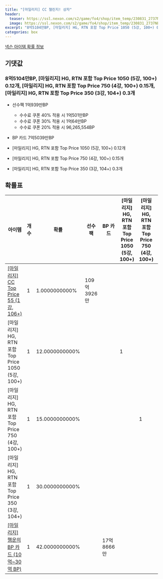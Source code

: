 ```yaml
---
title: "[마일리지] CC 챌린지! 상자"
header:
  teaser: https://ssl.nexon.com/s2/game/fo4/shop/item_temp/230831_2737NE39PA12/201704154.png
  image: https://ssl.nexon.com/s2/game/fo4/shop/item_temp/230831_2737NE39PA12/201704154.png
excerpt: "8억5104만BP, [마일리지] HG, RTN 포함 Top Price 1050 (5강, 100+) 0.12개, [마일리지] HG, RTN 포함 Top Price 750 (4강, 100+) 0.15개, [마일리지] HG, RTN 포함 Top Price 350 (3강, 104+) 0.3개"
categories: box
---
```

[넥슨 아이템 확률 정보](http://iteminfo.nexon.com/probability/fo4?sn=7229)

## 기댓값
### 8억5104만BP, [마일리지] HG, RTN 포함 Top Price 1050 (5강, 100+) 0.12개, [마일리지] HG, RTN 포함 Top Price 750 (4강, 100+) 0.15개, [마일리지] HG, RTN 포함 Top Price 350 (3강, 104+) 0.3개
  - 선수팩 1억939만BP
    - 수수료 쿠폰 40% 적용 시 1억501만BP
    - 수수료 쿠폰 30% 적용 시 1억64만BP
    - 수수료 쿠폰 20% 적용 시 96,265,554BP

  - BP 카드 7억5039만BP
  - [마일리지] HG, RTN 포함 Top Price 1050 (5강, 100+) 0.12개
  - [마일리지] HG, RTN 포함 Top Price 750 (4강, 100+) 0.15개
  - [마일리지] HG, RTN 포함 Top Price 350 (3강, 104+) 0.3개

## 확률표

|아이템|개수|확률|선수팩|BP 카드|[마일리지] HG, RTN 포함 Top Price 1050 (5강, 100+)|[마일리지] HG, RTN 포함 Top Price 750 (4강, 100+)|[마일리지] HG, RTN 포함 Top Price 350 (3강, 104+)|
|---|---|---|---|---|---|---|---|
|[[마일리지] CC Top Price 55 (1강, 106+)](/player/7212)|1|1.0000000000%|109억3926만|||||
|[마일리지] HG, RTN 포함 Top Price 1050 (5강, 100+)|1|12.0000000000%|||1|||
|[마일리지] HG, RTN 포함 Top Price 750 (4강, 100+)|1|15.0000000000%||||1||
|[마일리지] HG, RTN 포함 Top Price 350 (3강, 104+)|1|30.0000000000%|||||1|
|[[마일리지] 행운의 BP 카드 (10억~30억 BP)](/bp/7226)|1|42.0000000000%||17억8666만||||
